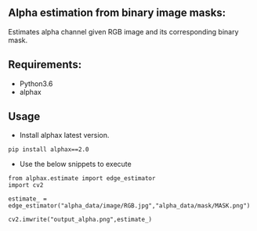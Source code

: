 ## Alpha estimation from binary image masks:
Estimates alpha channel given RGB image and its corresponding binary mask.

## Requirements:
* Python3.6
* alphax

## Usage
* Install alphax latest version.
``` 
pip install alphax==2.0
``` 
* Use the below snippets to execute
``` 
from alphax.estimate import edge_estimator
import cv2

estimate_ = edge_estimator("alpha_data/image/RGB.jpg","alpha_data/mask/MASK.png")

cv2.imwrite("output_alpha.png",estimate_)
``` 
